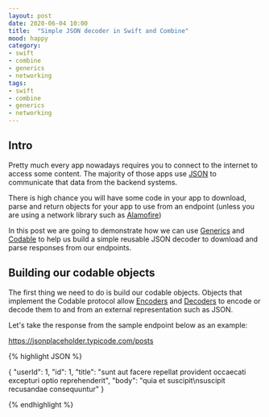 ```yaml
---
layout: post
date: 2020-06-04 10:00
title:  "Simple JSON decoder in Swift and Combine"
mood: happy
category: 
- swift
- combine
- generics
- networking
tags:
- swift
- combine
- generics
- networking
---
```


## Intro

Pretty much every app nowadays requires you to connect to the internet to access some content. The majority of those apps use [JSON](https://www.w3schools.com/whatis/whatis_json.asp) to communicate that data from the backend systems.

There is high chance you will have some code in your app to download, parse and return objects for your app to use from an endpoint (unless you are using a network library such as [Alamofire](https://github.com/Alamofire/Alamofire))

In this post we are going to demonstrate how we can use [Generics](https://docs.swift.org/swift-book/LanguageGuide/Generics.html) and [Codable](https://developer.apple.com/documentation/foundation/archives_and_serialization/encoding_and_decoding_custom_types) to help us build a simple reusable JSON decoder to download and parse responses from our endpoints.

## Building our codable objects

The first thing we need to do is build our codable objects. Objects that implement the Codable protocol allow [Encoders](https://developer.apple.com/documentation/swift/encoder) and [Decoders](https://developer.apple.com/documentation/swift/decoder) to encode or decode them to and from an external representation such as JSON.

Let's take the response from the sample endpoint below as an example:

<https://jsonplaceholder.typicode.com/posts>

{% highlight JSON %}

{
    "userId": 1,
    "id": 1,
    "title": "sunt aut facere repellat provident occaecati excepturi optio reprehenderit",
    "body": "quia et suscipit\nsuscipit recusandae consequuntur"
}

{% endhighlight %}